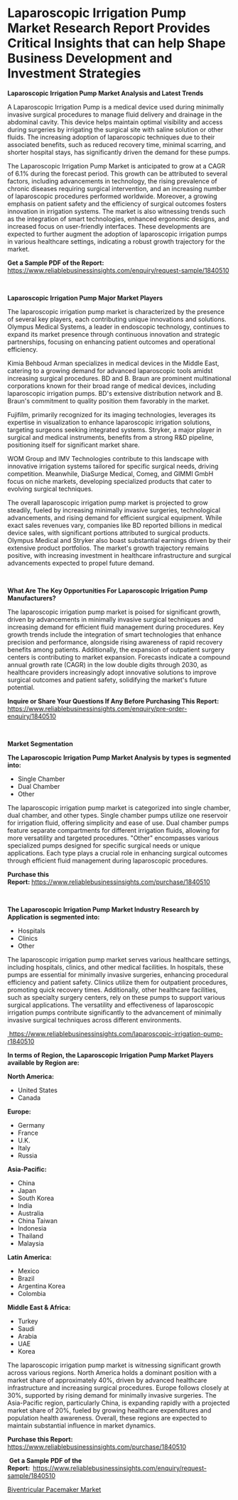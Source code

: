 <p><h1>Laparoscopic Irrigation Pump Market Research Report Provides Critical Insights that can help Shape Business Development and Investment Strategies</h1></p><p><strong>Laparoscopic Irrigation Pump Market Analysis and Latest Trends</strong></p>
<p><p>A Laparoscopic Irrigation Pump is a medical device used during minimally invasive surgical procedures to manage fluid delivery and drainage in the abdominal cavity. This device helps maintain optimal visibility and access during surgeries by irrigating the surgical site with saline solution or other fluids. The increasing adoption of laparoscopic techniques due to their associated benefits, such as reduced recovery time, minimal scarring, and shorter hospital stays, has significantly driven the demand for these pumps.</p><p>The Laparoscopic Irrigation Pump Market is anticipated to grow at a CAGR of 6.1% during the forecast period. This growth can be attributed to several factors, including advancements in technology, the rising prevalence of chronic diseases requiring surgical intervention, and an increasing number of laparoscopic procedures performed worldwide. Moreover, a growing emphasis on patient safety and the efficiency of surgical outcomes fosters innovation in irrigation systems. The market is also witnessing trends such as the integration of smart technologies, enhanced ergonomic designs, and increased focus on user-friendly interfaces. These developments are expected to further augment the adoption of laparoscopic irrigation pumps in various healthcare settings, indicating a robust growth trajectory for the market.</p></p>
<p><strong>Get a Sample PDF of the Report:&nbsp;</strong> <a href="https://www.reliablebusinessinsights.com/enquiry/request-sample/1840510?utm_campaign=3210&utm_medium=2&utm_source=Github&utm_content=ia&utm_term=04032025&utm_id=laparoscopic-irrigation-pump">https://www.reliablebusinessinsights.com/enquiry/request-sample/1840510</a></p>
<p>&nbsp;</p>
<p><strong>Laparoscopic Irrigation Pump Major Market Players</strong></p>
<p><p>The laparoscopic irrigation pump market is characterized by the presence of several key players, each contributing unique innovations and solutions. Olympus Medical Systems, a leader in endoscopic technology, continues to expand its market presence through continuous innovation and strategic partnerships, focusing on enhancing patient outcomes and operational efficiency.</p><p>Kimia Behboud Arman specializes in medical devices in the Middle East, catering to a growing demand for advanced laparoscopic tools amidst increasing surgical procedures. BD and B. Braun are prominent multinational corporations known for their broad range of medical devices, including laparoscopic irrigation pumps. BD's extensive distribution network and B. Braun's commitment to quality position them favorably in the market.</p><p>Fujifilm, primarily recognized for its imaging technologies, leverages its expertise in visualization to enhance laparoscopic irrigation solutions, targeting surgeons seeking integrated systems. Stryker, a major player in surgical and medical instruments, benefits from a strong R&D pipeline, positioning itself for significant market share.</p><p>WOM Group and IMV Technologies contribute to this landscape with innovative irrigation systems tailored for specific surgical needs, driving competition. Meanwhile, DiaSurge Medical, Comeg, and GIMMI GmbH focus on niche markets, developing specialized products that cater to evolving surgical techniques.</p><p>The overall laparoscopic irrigation pump market is projected to grow steadily, fueled by increasing minimally invasive surgeries, technological advancements, and rising demand for efficient surgical equipment. While exact sales revenues vary, companies like BD reported billions in medical device sales, with significant portions attributed to surgical products. Olympus Medical and Stryker also boast substantial earnings driven by their extensive product portfolios. The market's growth trajectory remains positive, with increasing investment in healthcare infrastructure and surgical advancements expected to propel future demand.</p></p>
<p>&nbsp;</p>
<p><strong>What Are The Key Opportunities For Laparoscopic Irrigation Pump Manufacturers?</strong></p>
<p><p>The laparoscopic irrigation pump market is poised for significant growth, driven by advancements in minimally invasive surgical techniques and increasing demand for efficient fluid management during procedures. Key growth trends include the integration of smart technologies that enhance precision and performance, alongside rising awareness of rapid recovery benefits among patients. Additionally, the expansion of outpatient surgery centers is contributing to market expansion. Forecasts indicate a compound annual growth rate (CAGR) in the low double digits through 2030, as healthcare providers increasingly adopt innovative solutions to improve surgical outcomes and patient safety, solidifying the market's future potential.</p></p>
<p><strong>Inquire or Share Your Questions If Any Before Purchasing This Report:</strong> <a href="https://www.reliablebusinessinsights.com/enquiry/pre-order-enquiry/1840510?utm_campaign=3210&utm_medium=2&utm_source=Github&utm_content=ia&utm_term=04032025&utm_id=laparoscopic-irrigation-pump">https://www.reliablebusinessinsights.com/enquiry/pre-order-enquiry/1840510</a></p>
<p>&nbsp;</p>
<p><strong>Market Segmentation</strong></p>
<p><strong>The Laparoscopic Irrigation Pump Market Analysis by types is segmented into:</strong></p>
<p><ul><li>Single Chamber</li><li>Dual Chamber</li><li>Other</li></ul></p>
<p><p>The laparoscopic irrigation pump market is categorized into single chamber, dual chamber, and other types. Single chamber pumps utilize one reservoir for irrigation fluid, offering simplicity and ease of use. Dual chamber pumps feature separate compartments for different irrigation fluids, allowing for more versatility and targeted procedures. "Other" encompasses various specialized pumps designed for specific surgical needs or unique applications. Each type plays a crucial role in enhancing surgical outcomes through efficient fluid management during laparoscopic procedures.</p></p>
<p><strong>Purchase this Report:&nbsp;</strong><a href="https://www.reliablebusinessinsights.com/purchase/1840510?utm_campaign=3210&utm_medium=2&utm_source=Github&utm_content=ia&utm_term=04032025&utm_id=laparoscopic-irrigation-pump">https://www.reliablebusinessinsights.com/purchase/1840510</a></p>
<p>&nbsp;</p>
<p><strong>The Laparoscopic Irrigation Pump Market Industry Research by Application is segmented into:</strong></p>
<p><ul><li>Hospitals</li><li>Clinics</li><li>Other</li></ul></p>
<p><p>The laparoscopic irrigation pump market serves various healthcare settings, including hospitals, clinics, and other medical facilities. In hospitals, these pumps are essential for minimally invasive surgeries, enhancing procedural efficiency and patient safety. Clinics utilize them for outpatient procedures, promoting quick recovery times. Additionally, other healthcare facilities, such as specialty surgery centers, rely on these pumps to support various surgical applications. The versatility and effectiveness of laparoscopic irrigation pumps contribute significantly to the advancement of minimally invasive surgical techniques across different environments.</p></p>
<p><a href="https://www.reliablebusinessinsights.com/laparoscopic-irrigation-pump-r1840510?utm_campaign=3210&utm_medium=2&utm_source=Github&utm_content=ia&utm_term=04032025&utm_id=laparoscopic-irrigation-pump">&nbsp;https://www.reliablebusinessinsights.com/laparoscopic-irrigation-pump-r1840510</a></p>
<p><strong>In terms of Region, the Laparoscopic Irrigation Pump Market Players available by Region are:</strong></p>
<p>
    <p> <strong> North America: </strong>
        <ul>
            <li>United States</li>
            <li>Canada</li>
        </ul>
        </p> 
    <p> <strong> Europe: </strong>
        <ul>
            <li>Germany</li>
            <li>France</li>
            <li>U.K.</li>
            <li>Italy</li>
            <li>Russia</li>
        </ul>
        </p> 
    <p> <strong> Asia-Pacific: </strong>
        <ul>
            <li>China</li>
            <li>Japan</li>
            <li>South Korea</li>
            <li>India</li>
            <li>Australia</li>
            <li>China Taiwan</li>
            <li>Indonesia</li>
            <li>Thailand</li>
            <li>Malaysia</li>
        </ul>
        </p> 
    <p> <strong> Latin America: </strong>
        <ul>
            <li>Mexico</li>
            <li>Brazil</li>
            <li>Argentina Korea</li>
            <li>Colombia</li>
        </ul>
        </p> 
    <p> <strong> Middle East & Africa: </strong>
        <ul>
            <li>Turkey</li>
            <li>Saudi</li>
            <li>Arabia</li>
            <li>UAE</li>
            <li>Korea</li>
        </ul>
    </p>
    </p>
<p><p>The laparoscopic irrigation pump market is witnessing significant growth across various regions. North America holds a dominant position with a market share of approximately 40%, driven by advanced healthcare infrastructure and increasing surgical procedures. Europe follows closely at 30%, supported by rising demand for minimally invasive surgeries. The Asia-Pacific region, particularly China, is expanding rapidly with a projected market share of 20%, fueled by growing healthcare expenditures and population health awareness. Overall, these regions are expected to maintain substantial influence in market dynamics.</p></p>
<p><strong>Purchase this Report: </strong><a href="https://www.reliablebusinessinsights.com/purchase/1840510?utm_campaign=3210&utm_medium=2&utm_source=Github&utm_content=ia&utm_term=04032025&utm_id=laparoscopic-irrigation-pump">https://www.reliablebusinessinsights.com/purchase/1840510</a></p>
<p>&nbsp;<strong>Get a Sample PDF of the Report:&nbsp;&nbsp;</strong><a href="https://www.reliablebusinessinsights.com/enquiry/request-sample/1840510?utm_campaign=3210&utm_medium=2&utm_source=Github&utm_content=ia&utm_term=04032025&utm_id=laparoscopic-irrigation-pump">https://www.reliablebusinessinsights.com/enquiry/request-sample/1840510</a></p>
<p><strong></strong></p>
<p><p><a href="https://github.com/lestymbango/Market-Research-Report-List-1/blob/main/biventricular-pacemaker-market.md?utm_campaign=3210&utm_medium=2&utm_source=Github&utm_content=ia&utm_term=04032025&utm_id=laparoscopic-irrigation-pump">Biventricular Pacemaker Market</a></p></p>
